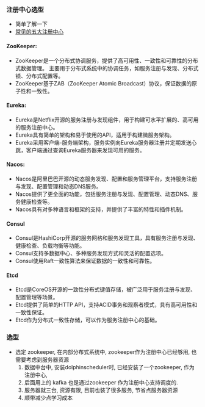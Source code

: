 ### 注册中心选型
* 简单了解一下 
* [常见的五大注册中心](https://blog.csdn.net/qq_42046105/article/details/123436832)

#### ZooKeeper:

* ZooKeeper是一个分布式协调服务，提供了高可用性、一致性和可靠性的分布式数据管理。
主要用于分布式系统中的协调任务，如服务注册与发现、分布式锁、分布式配置等。
* ZooKeeper基于ZAB（ZooKeeper Atomic Broadcast）协议，保证数据的原子性和一致性。

#### Eureka:

* Eureka是Netflix开源的服务注册与发现组件，用于构建可水平扩展的、高可用的服务注册中心。
* Eureka具有简单的架构和易于使用的API，适用于构建微服务架构。
* Eureka采用客户端-服务端架构，服务实例向Eureka服务器注册并定期发送心跳，客户端通过查询Eureka服务器来发现可用的服务。

#### Nacos:

* Nacos是阿里巴巴开源的动态服务发现、配置和服务管理平台，支持服务注册与发现、配置管理和动态DNS服务。
* Nacos提供了更全面的功能，包括服务注册与发现、配置管理、动态DNS、服务健康检查等。
* Nacos具有对多种语言和框架的支持，并提供了丰富的特性和插件机制。

#### Consul
* Consul是HashiCorp开源的服务网格和服务发现工具，具有服务注册与发现、健康检查、负载均衡等功能。
* Consul支持多数据中心、多种服务发现方式和灵活的配置选项。
* Consul使用Raft一致性算法来保证数据的一致性和可靠性。


#### Etcd
* Etcd是CoreOS开源的一致性分布式键值存储，被广泛用于服务注册与发现、配置管理等场景。
* Etcd提供了简单的HTTP API，支持ACID事务和观察者模式，具有高可用性和一致性保证。
* Etcd作为分布式一致性存储，可以作为服务注册中心的基础。


### 选型
* 选定 zookeeper, 在内部分布式系统中, zookeeper作为注册中心已经够用, 也需要考虑到服务器资源
    1. 数据中台中, 安装dolphinscheduler时, 已经安装了一个zookeeper, 作为注册中心,  
    2. 后面用上的 kafka 也是通过zookeeper 作为注册中心支持调度的.
    3. 服务器就三台, 资源有限, 目前也装了很多服务, 节省点服务器资源 
    4. 顺带减少点学习成本